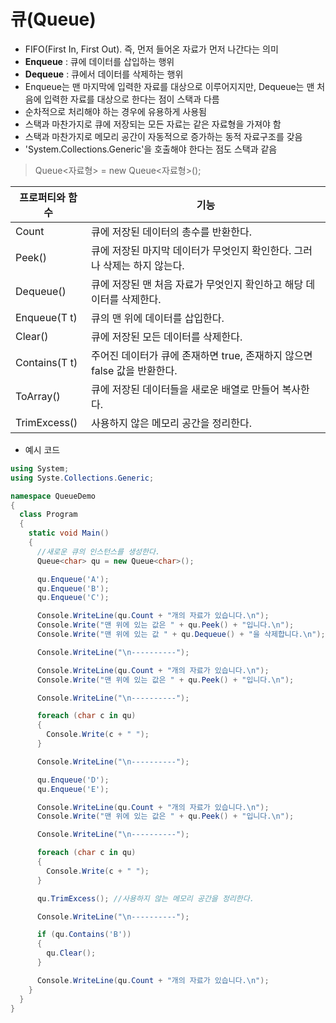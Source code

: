 # 큐(Queue)

* FIFO(First In, First Out). 즉, 먼저 들어온 자료가 먼저 나간다는 의미
* **Enqueue** : 큐에 데이터를 삽입하는 행위
* **Dequeue** : 큐에서 데이터를 삭제하는 행위
* Enqueue는 맨 마지막에 입력한 자료를 대상으로 이루어지지만, Dequeue는 맨 처음에 입력한 자료를 대상으로 한다는 점이 스택과 다름
* 순차적으로 처리해야 하는 경우에 유용하게 사용됨
* 스택과 마찬가지로 큐에 저장되는 모든 자료는 같은 자료형을 가져야 함
* 스택과 마찬가지로 메모리 공간이 자동적으로 증가하는 동적 자료구조를 갖음
* 'System.Collections.Generic'을 호출해야 한다는 점도 스택과 같음
> Queue<자료형> = new Queue<자료형>();

프로퍼티와 함수 | 기능 
----------------- | ------------------ 
Count | 큐에 저장된 데이터의 총수를 반환한다.
Peek() | 큐에 저장된 마지막 데이터가 무엇인지 확인한다. 그러나 삭제는 하지 않는다.
Dequeue() | 큐에 저장된 맨 처음 자료가 무엇인지 확인하고 해당 데이터를 삭제한다.
Enqueue(T t) | 큐의 맨 위에 데이터를 삽입한다.
Clear() | 큐에 저장된 모든 데이터를 삭제한다.
Contains(T t) | 주어진 데이터가 큐에 존재하면 true, 존재하지 않으면 false 값을 반환한다.
ToArray() | 큐에 저장된 데이터들을 새로운 배열로 만들어 복사한다.
TrimExcess() | 사용하지 않은 메모리 공간을 정리한다.

* 예시 코드
```C#
using System;
using Syste.Collections.Generic;

namespace QueueDemo
{
  class Program
  {
    static void Main()
    {
      //새로운 큐의 인스턴스를 생성한다.
      Queue<char> qu = new Queue<char>();

      qu.Enqueue('A');
      qu.Enqueue('B');
      qu.Enqueue('C');

      Console.WriteLine(qu.Count + "개의 자료가 있습니다.\n");
      Console.Write("맨 위에 있는 값은 " + qu.Peek() + "입니다.\n");
      Console.Write("맨 위에 있는 값 " + qu.Dequeue() + "을 삭제합니다.\n");

      Console.WriteLine("\n----------");

      Console.WriteLine(qu.Count + "개의 자료가 있습니다.\n");
      Console.Write("맨 위에 있는 값은 " + qu.Peek() + "입니다.\n");

      Console.WriteLine("\n----------");

      foreach (char c in qu)
      {
        Console.Write(c + " ");
      }

      Console.WriteLine("\n----------");

      qu.Enqueue('D');
      qu.Enqueue('E');

      Console.WriteLine(qu.Count + "개의 자료가 있습니다.\n");
      Console.Write("맨 위에 있는 값은 " + qu.Peek() + "입니다.\n");

      Console.WriteLine("\n----------");

      foreach (char c in qu)
      {
        Console.Write(c + " ");
      }

      qu.TrimExcess(); //사용하지 않는 메모리 공간을 정리한다.

      Console.WriteLine("\n----------");

      if (qu.Contains('B'))
      {
        qu.Clear();
      }

      Console.WriteLine(qu.Count + "개의 자료가 있습니다.\n");
    }
  }
}
```
